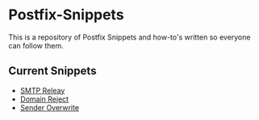 # Postfix-Snippets
This is a repository of Postfix Snippets and how-to's written so everyone can follow them.

## Current Snippets
* [SMTP Releay](SMTP_Relay/README.md)
* [Domain Reject](Domain_Reject/README.md)
* [Sender Overwrite](Sender_Overwrite/README.md)
